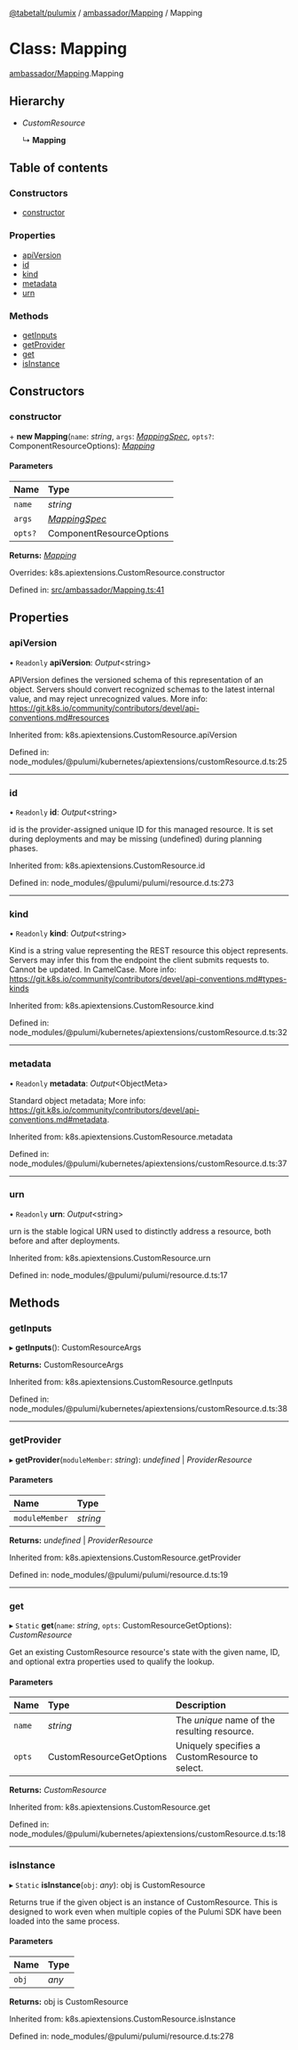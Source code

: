 [@tabetalt/pulumix](../README.md) / [ambassador/Mapping](../modules/ambassador_mapping.md) / Mapping

# Class: Mapping

[ambassador/Mapping](../modules/ambassador_mapping.md).Mapping

## Hierarchy

- *CustomResource*

  ↳ **Mapping**

## Table of contents

### Constructors

- [constructor](ambassador_mapping.mapping.md#constructor)

### Properties

- [apiVersion](ambassador_mapping.mapping.md#apiversion)
- [id](ambassador_mapping.mapping.md#id)
- [kind](ambassador_mapping.mapping.md#kind)
- [metadata](ambassador_mapping.mapping.md#metadata)
- [urn](ambassador_mapping.mapping.md#urn)

### Methods

- [getInputs](ambassador_mapping.mapping.md#getinputs)
- [getProvider](ambassador_mapping.mapping.md#getprovider)
- [get](ambassador_mapping.mapping.md#get)
- [isInstance](ambassador_mapping.mapping.md#isinstance)

## Constructors

### constructor

\+ **new Mapping**(`name`: *string*, `args`: [*MappingSpec*](../interfaces/ambassador_mapping.mappingspec.md), `opts?`: ComponentResourceOptions): [*Mapping*](ambassador_mapping.mapping.md)

#### Parameters

| Name | Type |
| :------ | :------ |
| `name` | *string* |
| `args` | [*MappingSpec*](../interfaces/ambassador_mapping.mappingspec.md) |
| `opts?` | ComponentResourceOptions |

**Returns:** [*Mapping*](ambassador_mapping.mapping.md)

Overrides: k8s.apiextensions.CustomResource.constructor

Defined in: [src/ambassador/Mapping.ts:41](https://github.com/tabetalt/pulumix/blob/4049994/src/ambassador/Mapping.ts#L41)

## Properties

### apiVersion

• `Readonly` **apiVersion**: *Output*<string\>

APIVersion defines the versioned schema of this representation of an object. Servers should
convert recognized schemas to the latest internal value, and may reject unrecognized
values. More info:
https://git.k8s.io/community/contributors/devel/api-conventions.md#resources

Inherited from: k8s.apiextensions.CustomResource.apiVersion

Defined in: node_modules/@pulumi/kubernetes/apiextensions/customResource.d.ts:25

___

### id

• `Readonly` **id**: *Output*<string\>

id is the provider-assigned unique ID for this managed resource.  It is set during
deployments and may be missing (undefined) during planning phases.

Inherited from: k8s.apiextensions.CustomResource.id

Defined in: node_modules/@pulumi/pulumi/resource.d.ts:273

___

### kind

• `Readonly` **kind**: *Output*<string\>

Kind is a string value representing the REST resource this object represents. Servers may
infer this from the endpoint the client submits requests to. Cannot be updated. In
CamelCase. More info:
https://git.k8s.io/community/contributors/devel/api-conventions.md#types-kinds

Inherited from: k8s.apiextensions.CustomResource.kind

Defined in: node_modules/@pulumi/kubernetes/apiextensions/customResource.d.ts:32

___

### metadata

• `Readonly` **metadata**: *Output*<ObjectMeta\>

Standard object metadata; More info:
https://git.k8s.io/community/contributors/devel/api-conventions.md#metadata.

Inherited from: k8s.apiextensions.CustomResource.metadata

Defined in: node_modules/@pulumi/kubernetes/apiextensions/customResource.d.ts:37

___

### urn

• `Readonly` **urn**: *Output*<string\>

urn is the stable logical URN used to distinctly address a resource, both before and after
deployments.

Inherited from: k8s.apiextensions.CustomResource.urn

Defined in: node_modules/@pulumi/pulumi/resource.d.ts:17

## Methods

### getInputs

▸ **getInputs**(): CustomResourceArgs

**Returns:** CustomResourceArgs

Inherited from: k8s.apiextensions.CustomResource.getInputs

Defined in: node_modules/@pulumi/kubernetes/apiextensions/customResource.d.ts:38

___

### getProvider

▸ **getProvider**(`moduleMember`: *string*): *undefined* \| *ProviderResource*

#### Parameters

| Name | Type |
| :------ | :------ |
| `moduleMember` | *string* |

**Returns:** *undefined* \| *ProviderResource*

Inherited from: k8s.apiextensions.CustomResource.getProvider

Defined in: node_modules/@pulumi/pulumi/resource.d.ts:19

___

### get

▸ `Static` **get**(`name`: *string*, `opts`: CustomResourceGetOptions): *CustomResource*

Get an existing CustomResource resource's state with the given name, ID, and optional extra
properties used to qualify the lookup.

#### Parameters

| Name | Type | Description |
| :------ | :------ | :------ |
| `name` | *string* | The _unique_ name of the resulting resource. |
| `opts` | CustomResourceGetOptions | Uniquely specifies a CustomResource to select. |

**Returns:** *CustomResource*

Inherited from: k8s.apiextensions.CustomResource.get

Defined in: node_modules/@pulumi/kubernetes/apiextensions/customResource.d.ts:18

___

### isInstance

▸ `Static` **isInstance**(`obj`: *any*): obj is CustomResource

Returns true if the given object is an instance of CustomResource.  This is designed to work even when
multiple copies of the Pulumi SDK have been loaded into the same process.

#### Parameters

| Name | Type |
| :------ | :------ |
| `obj` | *any* |

**Returns:** obj is CustomResource

Inherited from: k8s.apiextensions.CustomResource.isInstance

Defined in: node_modules/@pulumi/pulumi/resource.d.ts:278

